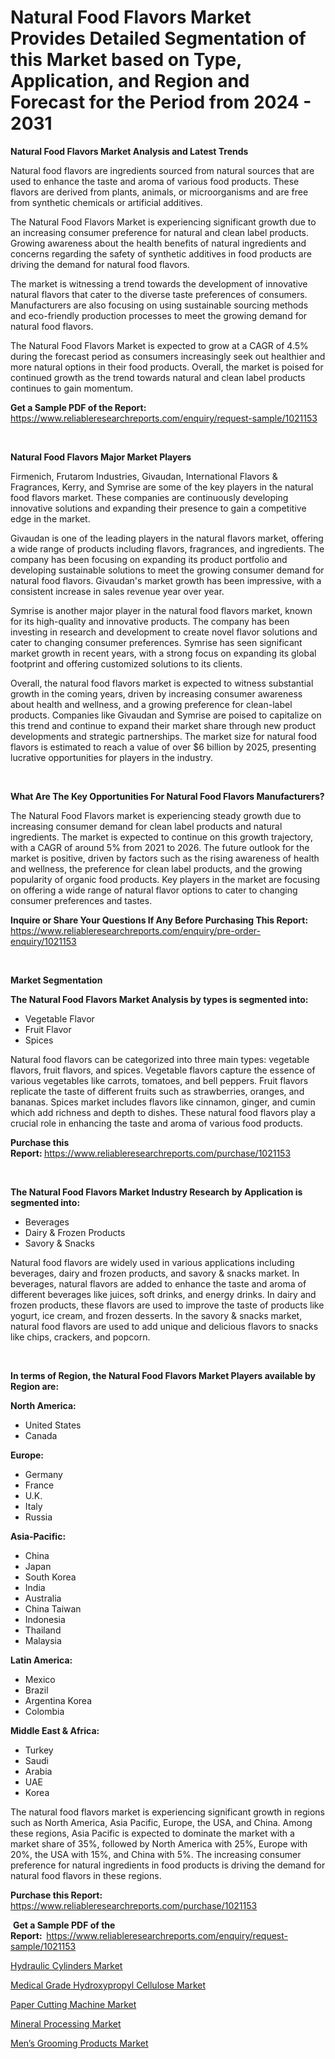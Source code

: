 <p><h1>Natural Food Flavors Market Provides Detailed Segmentation of this Market based on Type, Application, and Region and Forecast for the Period from 2024 - 2031</h1></p><p><strong>Natural Food Flavors Market Analysis and Latest Trends</strong></p>
<p><p>Natural food flavors are ingredients sourced from natural sources that are used to enhance the taste and aroma of various food products. These flavors are derived from plants, animals, or microorganisms and are free from synthetic chemicals or artificial additives.</p><p>The Natural Food Flavors Market is experiencing significant growth due to an increasing consumer preference for natural and clean label products. Growing awareness about the health benefits of natural ingredients and concerns regarding the safety of synthetic additives in food products are driving the demand for natural food flavors.</p><p>The market is witnessing a trend towards the development of innovative natural flavors that cater to the diverse taste preferences of consumers. Manufacturers are also focusing on using sustainable sourcing methods and eco-friendly production processes to meet the growing demand for natural food flavors.</p><p>The Natural Food Flavors Market is expected to grow at a CAGR of 4.5% during the forecast period as consumers increasingly seek out healthier and more natural options in their food products. Overall, the market is poised for continued growth as the trend towards natural and clean label products continues to gain momentum.</p></p>
<p><strong>Get a Sample PDF of the Report:&nbsp;</strong> <a href="https://www.reliableresearchreports.com/enquiry/request-sample/1021153">https://www.reliableresearchreports.com/enquiry/request-sample/1021153</a></p>
<p>&nbsp;</p>
<p><strong>Natural Food Flavors Major Market Players</strong></p>
<p><p>Firmenich, Frutarom Industries, Givaudan, International Flavors & Fragrances, Kerry, and Symrise are some of the key players in the natural food flavors market. These companies are continuously developing innovative solutions and expanding their presence to gain a competitive edge in the market.</p><p>Givaudan is one of the leading players in the natural flavors market, offering a wide range of products including flavors, fragrances, and ingredients. The company has been focusing on expanding its product portfolio and developing sustainable solutions to meet the growing consumer demand for natural food flavors. Givaudan's market growth has been impressive, with a consistent increase in sales revenue year over year.</p><p>Symrise is another major player in the natural food flavors market, known for its high-quality and innovative products. The company has been investing in research and development to create novel flavor solutions and cater to changing consumer preferences. Symrise has seen significant market growth in recent years, with a strong focus on expanding its global footprint and offering customized solutions to its clients.</p><p>Overall, the natural food flavors market is expected to witness substantial growth in the coming years, driven by increasing consumer awareness about health and wellness, and a growing preference for clean-label products. Companies like Givaudan and Symrise are poised to capitalize on this trend and continue to expand their market share through new product developments and strategic partnerships. The market size for natural food flavors is estimated to reach a value of over $6 billion by 2025, presenting lucrative opportunities for players in the industry.</p></p>
<p>&nbsp;</p>
<p><strong>What Are The Key Opportunities For Natural Food Flavors Manufacturers?</strong></p>
<p><p>The Natural Food Flavors market is experiencing steady growth due to increasing consumer demand for clean label products and natural ingredients. The market is expected to continue on this growth trajectory, with a CAGR of around 5% from 2021 to 2026. The future outlook for the market is positive, driven by factors such as the rising awareness of health and wellness, the preference for clean label products, and the growing popularity of organic food products. Key players in the market are focusing on offering a wide range of natural flavor options to cater to changing consumer preferences and tastes.</p></p>
<p><strong>Inquire or Share Your Questions If Any Before Purchasing This Report:</strong> <a href="https://www.reliableresearchreports.com/enquiry/pre-order-enquiry/1021153">https://www.reliableresearchreports.com/enquiry/pre-order-enquiry/1021153</a></p>
<p>&nbsp;</p>
<p><strong>Market Segmentation</strong></p>
<p><strong>The Natural Food Flavors Market Analysis by types is segmented into:</strong></p>
<p><ul><li>Vegetable Flavor</li><li>Fruit Flavor</li><li>Spices</li></ul></p>
<p><p>Natural food flavors can be categorized into three main types: vegetable flavors, fruit flavors, and spices. Vegetable flavors capture the essence of various vegetables like carrots, tomatoes, and bell peppers. Fruit flavors replicate the taste of different fruits such as strawberries, oranges, and bananas. Spices market includes flavors like cinnamon, ginger, and cumin which add richness and depth to dishes. These natural food flavors play a crucial role in enhancing the taste and aroma of various food products.</p></p>
<p><strong>Purchase this Report:&nbsp;</strong><a href="https://www.reliableresearchreports.com/purchase/1021153">https://www.reliableresearchreports.com/purchase/1021153</a></p>
<p>&nbsp;</p>
<p><strong>The Natural Food Flavors Market Industry Research by Application is segmented into:</strong></p>
<p><ul><li>Beverages</li><li>Dairy & Frozen Products</li><li>Savory & Snacks</li></ul></p>
<p><p>Natural food flavors are widely used in various applications including beverages, dairy and frozen products, and savory & snacks market. In beverages, natural flavors are added to enhance the taste and aroma of different beverages like juices, soft drinks, and energy drinks. In dairy and frozen products, these flavors are used to improve the taste of products like yogurt, ice cream, and frozen desserts. In the savory & snacks market, natural food flavors are used to add unique and delicious flavors to snacks like chips, crackers, and popcorn.</p></p>
<p>&nbsp;</p>
<p><strong>In terms of Region, the Natural Food Flavors Market Players available by Region are:</strong></p>
<p>
    <p> <strong> North America: </strong>
        <ul>
            <li>United States</li>
            <li>Canada</li>
        </ul>
        </p> 
    <p> <strong> Europe: </strong>
        <ul>
            <li>Germany</li>
            <li>France</li>
            <li>U.K.</li>
            <li>Italy</li>
            <li>Russia</li>
        </ul>
        </p> 
    <p> <strong> Asia-Pacific: </strong>
        <ul>
            <li>China</li>
            <li>Japan</li>
            <li>South Korea</li>
            <li>India</li>
            <li>Australia</li>
            <li>China Taiwan</li>
            <li>Indonesia</li>
            <li>Thailand</li>
            <li>Malaysia</li>
        </ul>
        </p> 
    <p> <strong> Latin America: </strong>
        <ul>
            <li>Mexico</li>
            <li>Brazil</li>
            <li>Argentina Korea</li>
            <li>Colombia</li>
        </ul>
        </p> 
    <p> <strong> Middle East & Africa: </strong>
        <ul>
            <li>Turkey</li>
            <li>Saudi</li>
            <li>Arabia</li>
            <li>UAE</li>
            <li>Korea</li>
        </ul>
    </p>
    </p>
<p><p>The natural food flavors market is experiencing significant growth in regions such as North America, Asia Pacific, Europe, the USA, and China. Among these regions, Asia Pacific is expected to dominate the market with a market share of 35%, followed by North America with 25%, Europe with 20%, the USA with 15%, and China with 5%. The increasing consumer preference for natural ingredients in food products is driving the demand for natural food flavors in these regions.</p></p>
<p><strong>Purchase this Report: </strong><a href="https://www.reliableresearchreports.com/purchase/1021153">https://www.reliableresearchreports.com/purchase/1021153</a></p>
<p>&nbsp;<strong>Get a Sample PDF of the Report:&nbsp;&nbsp;</strong><a href="https://www.reliableresearchreports.com/enquiry/request-sample/1021153">https://www.reliableresearchreports.com/enquiry/request-sample/1021153</a></p>
<p><strong></strong></p>
<p><p><a href="https://medium.com/@royross51/hydraulic-cylinders-market-report-reveals-the-latest-trends-and-growth-opportunities-of-this-market-c8c058178ddf">Hydraulic Cylinders Market</a></p><p><a href="https://github.com/angelajermaine/Market-Research-Report-List-1/blob/main/medical-grade-hydroxypropyl-cellulose-market.md">Medical Grade Hydroxypropyl Cellulose Market</a></p><p><a href="https://medium.com/@samanthamason1930/paper-cutting-machine-market-insight-market-trends-growth-forecasted-from-2024-to-2031-c59d8eb9e52a">Paper Cutting Machine Market</a></p><p><a href="https://medium.com/@samanthamason1930/mineral-processing-market-share-evolution-and-market-growth-trends-2024-2031-65fb99daff5b">Mineral Processing Market</a></p><p><a href="https://github.com/provorikovar/Market-Research-Report-List-3/blob/main/mens-grooming-products-market.md">Men’s Grooming Products Market</a></p></p>